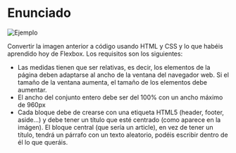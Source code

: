 # Enunciado

![Ejemplo](https://books.adalab.es/~/files/v0/b/gitbook-x-prod.appspot.com/o/spaces%2FyO3z6SoRcsIyDEmyvjVP%2Fuploads%2Fgit-blob-4feede2e2065ea0e7c8ef444f71fcf02b9031403%2Fejercicio-6.png?alt=media)

Convertir la imagen anterior a código usando HTML y CSS y lo que habéis aprendido hoy de Flexbox. Los requisitos son los siguientes:

- Las medidas tienen que ser relativas, es decir, los elementos de la página deben adaptarse al ancho de la ventana del navegador web. Si el tamaño de la ventana aumenta, el tamaño de los elementos debe aumentar.
- El ancho del conjunto entero debe ser del 100% con un ancho máximo de 960px
- Cada bloque debe de crearse con una etiqueta HTML5 (header, footer, aside...) y debe tener un título que esté centrado (como aparece en la imágen). El bloque central (que sería un article), en vez de tener un título, tendrá un párrafo con un texto aleatorio, podéis escribir dentro de él lo que queráis.
